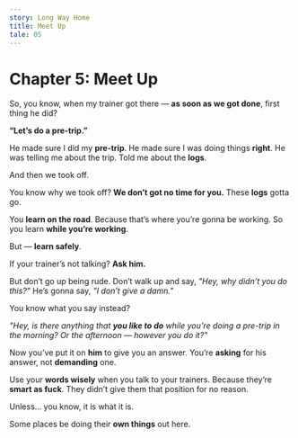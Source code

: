 ```yaml
---
story: Long Way Home
title: Meet Up
tale: 05
---
```


# Chapter 5: Meet Up

So, you know, when my trainer got there —
**as soon as we got done**,
first thing he did?

**“Let’s do a pre-trip.”**

He made sure I did my **pre-trip**.
He made sure I was doing things **right**.
He was telling me about the trip.
Told me about the **logs**.

And then we took off.

You know why we took off?
**We don’t got no time for you.**
These **logs** gotta go.

You **learn on the road**.
Because that’s where you’re gonna be working.
So you learn **while you’re working**.

But —
**learn safely**.

If your trainer’s not talking?
**Ask him.**

But don’t go up being rude.
Don’t walk up and say,
_"Hey, why didn’t you do this?"_
He’s gonna say,
_"I don’t give a damn."_

You know what you say instead?

_"Hey, is there anything that **you like to do**
while you’re doing a pre-trip in the morning?
Or the afternoon — however you do it?"_

Now you’ve put it on **him** to give you an answer.
You’re **asking** for his answer,
not **demanding** one.

Use your **words wisely** when you talk to your trainers.
Because they’re **smart as fuck**.
They didn’t give them that position for no reason.

Unless...
you know,
it is what it is.

Some places be doing their **own things** out here.

